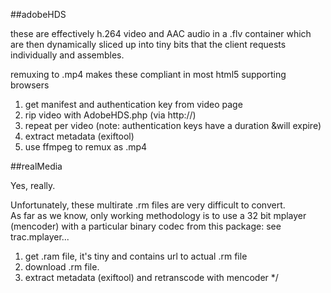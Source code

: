 ##adobeHDS

these are effectively h.264 video and AAC audio in a .flv container which are then dynamically sliced up into tiny bits that the client requests individually and assembles.

remuxing to .mp4 makes these compliant in most html5 supporting browsers

1) get manifest and authentication key from video page
2) rip video with AdobeHDS.php (via http://)
3) repeat per video (note: authentication keys have a duration &will expire)
4) extract metadata (exiftool)
5) use ffmpeg to remux as .mp4


##realMedia

Yes, really.

Unfortunately, these multirate .rm files are very difficult to convert.  
As far as we know, only working methodology is to use a 32 bit mplayer (mencoder) with a particular binary codec from this package:
see trac.mplayer...

1) get .ram file, it's tiny and contains url to actual .rm file
2) download .rm file.
3) extract metadata (exiftool) and retranscode with mencoder
*/